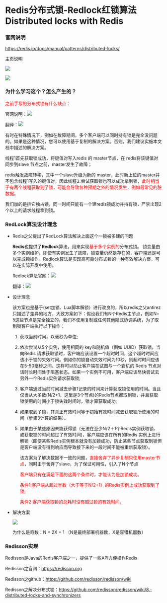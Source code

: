 # Redis分布式锁-Redlock红锁算法 Distributed locks with Redis

### 官网说明

https://redis.io/docs/manual/patterns/distributed-locks/

主页说明

![](images/3.RedLock.jpg)

![](images/4.官网翻译.jpg)

### 为什么学习这个？怎么产生的？

<font color = 'red'>之前手写的分布式锁有什么缺点：</font>

官网说明：![](images/5.基于故障转移的实施是不够的.jpg)

翻译：![](images/6.翻译.jpg)

有时在特殊情况下，例如在故障期间，多个客户端可以同时持有锁是完全没问题的。如果是这种情况，您可以使用基于复制的解决方案。否则，我们建议实施本文档中描述的解决方案。

线程1首先获取锁成功，将键值对写入redis 的 master节点，在 redis将该键值对同步到slave 节点之前，master发生了故障；

redis触发故障转移，其中一个slave升级为新的 master，此时新上位的master并不包含线程1写入的键值对，因此线程⒉尝试获取锁也可以成功拿到锁，<font color = 'red'>此时相当于有两个线程获取到了锁，可能会导致各种预期之外的情况发生，例如最常见的脏数据。</font>

我们加的是排它独占锁，同一时间只能有一个建redis锁成功并持有锁，严禁出现2个以上的请求线程拿到锁。

### RedLock算法设计理念

- Redis之父提出了RedLock算法解决上面这个一锁被多建的问题

  **Redis**也提供了**Redlock**算法，用来实现<font color = 'red'>基于多个实例的</font>分布式锁。
  锁变量由多个实例维护，即使有实例发生了故障，锁变量仍然是存在的，客户端还是可以完成锁操作。Redlock算法是实现高可靠分布式锁的一种有效解决方案，可以在实际开发中使用。

  Redlock算法官网：![](images/8.RedLock算法.jpg)

  翻译：![](images/9.翻译.jpg)

- 设计理念

  该方案也是基于(set加锁、Lua脚本解锁）进行改良的，所以redis之父antirez只描述了差异的地方，大致方案如下：假设我们有N个Redis主节点，例如N= 5这些节点是完全独立的，我们不使用复制或任何其他隐式协调系统，为了取到锁客户端执行以下操作：

  1. 获取当前时间，以毫秒为单位;

  2. 依次尝试从5个实例，使用相同的 key和随机值（例如 UUID）获取锁。当向Redis 请求获取锁时，客户端应该设置一个超时时间，这个超时时间应该小于锁的失效时间。例如你的锁自动失效时间为10秒，则超时时间应该在5-50毫秒之间。这样可以防止客户端在试图与一个宕机的 Redis 节点对话时长时间处于阻塞状态。如果一个实例不可用，客户端应该尽快尝试去另外一个Redis实例请求获取锁;

  3. 客户端通过当前时间减去步骤1记录的时间来计算获取锁使用的时间。当且仅当从大多数(N/2+1，这里是3个节点)的Redis节点都取到锁，并且获取锁使用的时间小于锁失效时间时，锁才算获取成功;

  4. 如果取到了锁，其真正有效时间等于初始有效时间减去获取锁所使用的时间（步骤3计算的结果）。

  5. 如果由于某些原因未能获得锁（无法在至少N/2＋1个Redis实例获取锁、或获取锁的时间超过了有效时间)，客户端应该在所有的Redis 实例上进行解锁（即便某些Redis实例根本就没有加锁成功，防止某些节点获取到锁但是客户端没有得到响应而导致接下来的一段时间不能被重新获取锁）。

     该方案为了解决数据不一致的问题，<font color = 'red'>直接舍弃了异步复制只使用master节点</font>，同时由于舍弃了slave，为了保证可用性，引入了N个节点

     <font color = 'red'>客户端只有在满足下面的这两个条件时，才能认为是加锁成功。</font>

     <font color = 'red'>条件1:客户端从超过半数（大于等于N/2+1）的Redis实例上成功获取到了锁;</font>

     <font color = 'red'>条件2:客户端获取锁的总耗时没有超过锁的有效时间。</font>

- 解决方案

  ![](images/10解决方式.jpg)

  为什么是奇数：N = 2X + 1 （N是最终部署机器数，X是容错机器数）

### Redisson实现

Redisson是Java的Redis客户端之一，提供了一些API方便操作Redis

Redisson之官网：https://redisson.org

Redisson之github：https://github.com/redisson/redisson/wiki

Redisson之解决分布式锁：https://github.com/redisson/redisson/wiki/8.-distributed-locks-and-synchronizers











